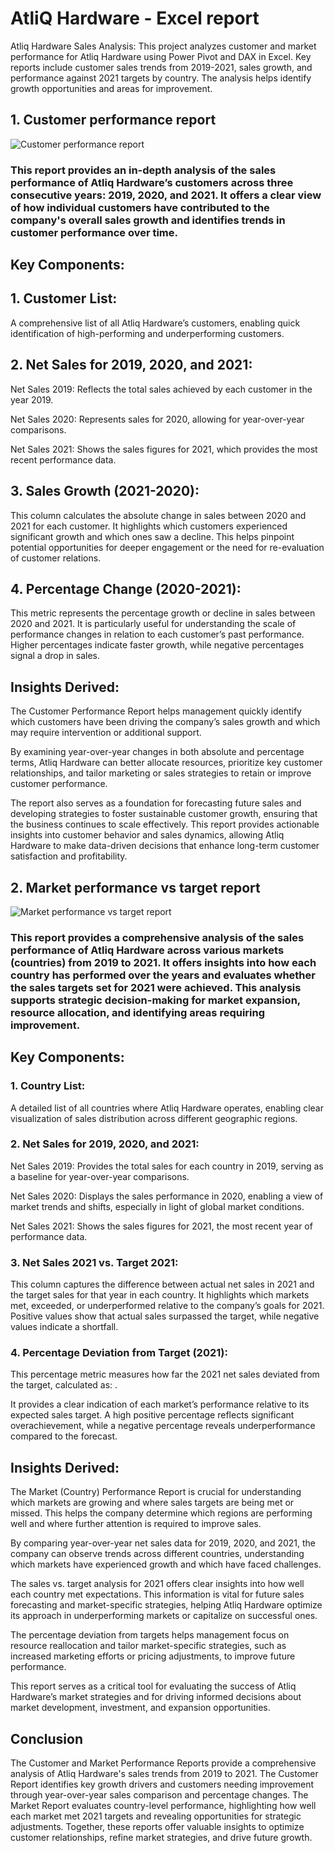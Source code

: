 # AtliQ Hardware - Excel report
Atliq Hardware Sales Analysis: This project analyzes customer and market performance for Atliq Hardware using Power Pivot and DAX in Excel. Key reports include customer sales trends from 2019-2021, sales growth, and performance against 2021 targets by country. The analysis helps identify growth opportunities and areas for improvement.
## 1. Customer performance report
![Customer performance report](https://github.com/shristii589/ATLIQ_EXC/blob/main/Screenshot%202024-10-05%20205723.png)
### This report provides an in-depth analysis of the sales performance of Atliq Hardware’s customers across three consecutive years: 2019, 2020, and 2021. It offers a clear view of how individual customers have contributed to the company's overall sales growth and identifies trends in customer performance over time.

## Key Components:
## 1. Customer List:

A comprehensive list of all Atliq Hardware’s customers, enabling quick identification of high-performing and underperforming customers.

## 2. Net Sales for 2019, 2020, and 2021:

Net Sales 2019: Reflects the total sales achieved by each customer in the year 2019.

Net Sales 2020: Represents sales for 2020, allowing for year-over-year comparisons.

Net Sales 2021: Shows the sales figures for 2021, which provides the most recent performance data.

## 3. Sales Growth (2021-2020):

This column calculates the absolute change in sales between 2020 and 2021 for each customer. It highlights which customers experienced significant growth and which ones saw a decline. This helps pinpoint potential opportunities for deeper engagement or the need for re-evaluation of customer relations.

## 4. Percentage Change (2020-2021):

This metric represents the percentage growth or decline in sales between 2020 and 2021. It is particularly useful for understanding the scale of performance changes in relation to each customer’s past performance. Higher percentages indicate faster growth, while negative percentages signal a drop in sales.

## Insights Derived:

The Customer Performance Report helps management quickly identify which customers have been driving the company’s sales growth and which may require intervention or additional support.

By examining year-over-year changes in both absolute and percentage terms, Atliq Hardware can better allocate resources, prioritize key customer relationships, and tailor marketing or sales strategies to retain or improve customer performance.

The report also serves as a foundation for forecasting future sales and developing strategies to foster sustainable customer growth, ensuring that the business continues to scale effectively.
This report provides actionable insights into customer behavior and sales dynamics, allowing Atliq Hardware to make data-driven decisions that enhance long-term customer satisfaction and profitability.

## 2. Market performance vs target report
![Market performance vs target report](https://github.com/shristii589/ATLIQ_EXC/blob/main/Screenshot%202024-10-05%20205352.png)
### This report provides a comprehensive analysis of the sales performance of Atliq Hardware across various markets (countries) from 2019 to 2021. It offers insights into how each country has performed over the years and evaluates whether the sales targets set for 2021 were achieved. This analysis supports strategic decision-making for market expansion, resource allocation, and identifying areas requiring improvement.

## Key Components:

### 1. Country List:

A detailed list of all countries where Atliq Hardware operates, enabling clear visualization of sales distribution across different geographic regions.



### 2. Net Sales for 2019, 2020, and 2021:

Net Sales 2019: Provides the total sales for each country in 2019, serving as a baseline for year-over-year comparisons.

Net Sales 2020: Displays the sales performance in 2020, enabling a view of market trends and shifts, especially in light of global market conditions.

Net Sales 2021: Shows the sales figures for 2021, the most recent year of performance data.



### 3. Net Sales 2021 vs. Target 2021:

This column captures the difference between actual net sales in 2021 and the target sales for that year in each country. It highlights which markets met, exceeded, or underperformed relative to the company’s goals for 2021. Positive values show that actual sales surpassed the target, while negative values indicate a shortfall.



### 4. Percentage Deviation from Target (2021):

This percentage metric measures how far the 2021 net sales deviated from the target, calculated as: .

It provides a clear indication of each market’s performance relative to its expected sales target. A high positive percentage reflects significant overachievement, while a negative percentage reveals underperformance compared to the forecast.




## Insights Derived:
The Market (Country) Performance Report is crucial for understanding which markets are growing and where sales targets are being met or missed. This helps the company determine which regions are performing well and where further attention is required to improve sales.

By comparing year-over-year net sales data for 2019, 2020, and 2021, the company can observe trends across different countries, understanding which markets have experienced growth and which have faced challenges.

The sales vs. target analysis for 2021 offers clear insights into how well each country met expectations. This information is vital for future sales forecasting and market-specific strategies, helping Atliq Hardware optimize its approach in underperforming markets or capitalize on successful ones.

The percentage deviation from targets helps management focus on resource reallocation and tailor market-specific strategies, such as increased marketing efforts or pricing adjustments, to improve future performance.


This report serves as a critical tool for evaluating the success of Atliq Hardware’s market strategies and for driving informed decisions about market development, investment, and expansion opportunities.

## Conclusion
The Customer and Market Performance Reports provide a comprehensive analysis of Atliq Hardware's sales trends from 2019 to 2021.
The Customer Report identifies key growth drivers and customers needing improvement through year-over-year sales comparison and percentage changes.
The Market Report evaluates country-level performance, highlighting how well each market met 2021 targets and revealing opportunities for strategic adjustments. Together, these reports offer valuable insights to optimize customer relationships, refine market strategies, and drive future growth.
